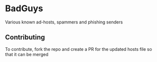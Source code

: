 # BadGuys
Various known ad-hosts, spammers and phishing senders

## Contributing
To contribute, fork the repo and create a PR for the updated hosts file so that it can be merged
